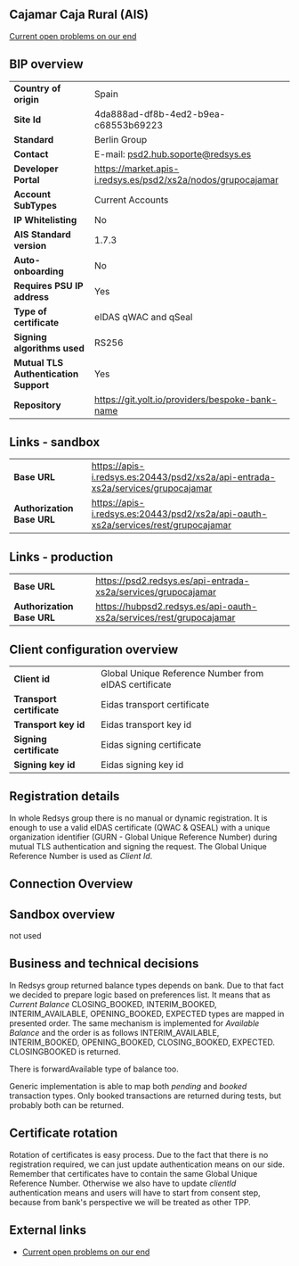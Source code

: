 ## Cajamar Caja Rural (AIS)
[Current open problems on our end][1]

## BIP overview

|                                       |                                                              |
|---------------------------------------|--------------------------------------------------------------|
| **Country of origin**                 | Spain                                                        |
| **Site Id**                           | 4da888ad-df8b-4ed2-b9ea-c68553b69223                         |
| **Standard**                          | Berlin Group                                                 |
| **Contact**                           | E-mail: psd2.hub.soporte@redsys.es                           |
| **Developer Portal**                  | https://market.apis-i.redsys.es/psd2/xs2a/nodos/grupocajamar |
| **Account SubTypes**                  | Current Accounts                                             |
| **IP Whitelisting**                   | No                                                           |
| **AIS Standard version**              | 1.7.3                                                        |
| **Auto-onboarding**                   | No                                                           |
| **Requires PSU IP address**           | Yes                                                          |
| **Type of certificate**               | eIDAS qWAC and qSeal                                         |
| **Signing algorithms used**           | RS256                                                        |
| **Mutual TLS Authentication Support** | Yes                                                          |
| **Repository**                        | https://git.yolt.io/providers/bespoke-bank-name              |

## Links - sandbox

|                            |                                                                                    |
|----------------------------|------------------------------------------------------------------------------------|
| **Base URL**               | https://apis-i.redsys.es:20443/psd2/xs2a/api-entrada-xs2a/services/grupocajamar    |
| **Authorization Base URL** | https://apis-i.redsys.es:20443/psd2/xs2a/api-oauth-xs2a/services/rest/grupocajamar |


## Links - production
|                            |                                                                     |
|----------------------------|---------------------------------------------------------------------|
| **Base URL**               | https://psd2.redsys.es/api-entrada-xs2a/services/grupocajamar       |
| **Authorization Base URL** | https://hubpsd2.redsys.es/api-oauth-xs2a/services/rest/grupocajamar |



## Client configuration overview

|                           |                                                       |
|---------------------------|-------------------------------------------------------|
| **Client id**             | Global Unique Reference Number from eIDAS certificate |
| **Transport certificate** | Eidas transport certificate                           |
| **Transport key id**      | Eidas transport key id                                |      
| **Signing certificate**   | Eidas signing certificate                             | 
| **Signing key id**        | Eidas signing key id                                  | 

## Registration details
In whole Redsys group there is no manual or dynamic registration. It is enough to use a valid eIDAS certificate (QWAC & QSEAL)
with a unique organization identifier (GURN - Global Unique Reference Number) during mutual TLS authentication and signing the request.
The Global Unique Reference Number is used as _Client Id_.

## Connection Overview

## Sandbox overview
not used

## Business and technical decisions
In Redsys group returned balance types depends on bank. Due to that fact we decided to prepare logic based on preferences
list. It means that as _Current Balance_ CLOSING_BOOKED, INTERIM_BOOKED, INTERIM_AVAILABLE, OPENING_BOOKED, EXPECTED types
are mapped in presented order. The same mechanism is implemented for _Available Balance_ and the order is as follows
INTERIM_AVAILABLE, INTERIM_BOOKED, OPENING_BOOKED, CLOSING_BOOKED, EXPECTED.
CLOSINGBOOKED is returned.

There is forwardAvailable type of balance too.

Generic implementation is able to map both _pending_ and _booked_ transaction types.
Only booked transactions are returned during tests, but probably both can be returned.

## Certificate rotation

Rotation of certificates is easy process. Due to the fact that there is no registration required, we can just update
authentication means on our side. Remember that certificates have to contain the same Global Unique Reference Number.
Otherwise we also have to update _clientId_ authentication means and users will have to start from consent step, because
from bank's perspective we will be treated as other TPP.

## External links
* [Current open problems on our end][1]

[1]: <https://yolt.atlassian.net/issues/?jql=project%20%3D%20%22C4PO%22%20AND%20component%20%3D%20%22Cajamar%20Caja%20Rural%22>
